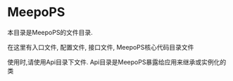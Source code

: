 # MeepoPS

本目录是MeepoPS的文件目录.

在这里有入口文件, 配置文件, 接口文件, MeepoPS核心代码目录文件

使用时,请使用Api目录下文件. Api目录是MeepoPS暴露给应用来继承或实例化的类